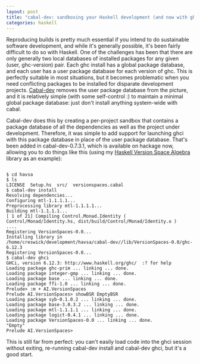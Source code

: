 ```yaml
--- 
layout: post
title: "cabal-dev: sandboxing your Haskell development (and now with ghci!)"
categories: haskell
---
```

Reproducing builds is pretty much essential if you intend to do sustainable software development, and while it's generally possible, it's been fairly difficult to do so with Haskell.  One of the challenges has been that there are only generally two local databases of installed packages for any given (user, ghc-version) pair.  Each ghc install has a global package database, and each user has a user package database for each version of ghc.  This is perfectly suitable in most situations, but it becomes problematic when you need conflicting packages to be installed for disparate development projects.  <a href="http://hackage.haskell.org/package/cabal-dev">Cabal-dev</a> removes the user package database from the picture, and it is relatively simple (with some self-control :) to maintain a minimal global package database: just don't install anything system-wide with cabal.

Cabal-dev does this by creating a per-project sandbox that contains a package database of all the dependencies as well as the project under development.  Therefore, it was simple to add support for launching ghci with this package database in place of the user package database.  That's been added in cabal-dev-0.7.3.1, which is available on hackage now, allowing you to do things like this (using my <a href="http://code.google.com/p/havsa/">Haskell Version Space Algebra</a> library as an example):

<code lang="bash">
$ cd havsa
$ ls
LICENSE  Setup.hs  src/  versionspaces.cabal
$ cabal-dev install
Resolving dependencies...
Configuring mtl-1.1.1.1...
Preprocessing library mtl-1.1.1.1...
Building mtl-1.1.1.1...
[ 1 of 21] Compiling Control.Monad.Identity ( Control/Monad/Identity.hs, dist/build/Control/Monad/Identity.o )
....
Registering VersionSpaces-0.0...
Installing library in
/home/creswick/development/havsa/cabal-dev//lib/VersionSpaces-0.0/ghc-6.12.3
Registering VersionSpaces-0.0...
$ cabal-dev ghci
GHCi, version 6.12.3: http://www.haskell.org/ghc/  :? for help
Loading package ghc-prim ... linking ... done.
Loading package integer-gmp ... linking ... done.
Loading package base ... linking ... done.
Loading package ffi-1.0 ... linking ... done.
Prelude> :m + AI.VersionSpaces
Prelude AI.VersionSpaces> showBSR EmptyBSR 
Loading package syb-0.1.0.2 ... linking ... done.
Loading package base-3.0.3.2 ... linking ... done.
Loading package mtl-1.1.1.1 ... linking ... done.
Loading package logict-0.4.1 ... linking ... done.
Loading package VersionSpaces-0.0 ... linking ... done.
"Empty"
Prelude AI.VersionSpaces> 
</code>

This is still far from perfect: you can't easily load code into the ghci session without exiting, re-running cabal-dev install and cabal-dev ghci, but it's a good start.
